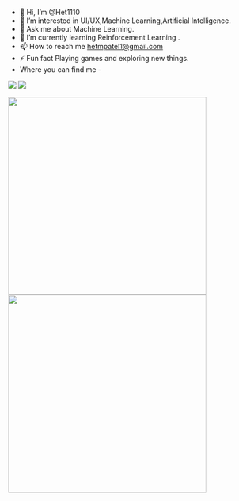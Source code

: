 - 👋 Hi, I’m @Het1110
- 👀 I’m interested in UI/UX,Machine Learning,Artificial Intelligence.
- 💬 Ask me about Machine Learning.
- 🌱 I’m currently learning Reinforcement Learning .
- 📫 How to reach me hetmpatel1@gmail.com
- ⚡ Fun fact Playing games and exploring new things.
- Where you can find me -

<a href="https://www.instagram.com/het3017/"><img src="https://img.icons8.com/wired/64/000000/instagram-new--v2.png"/></a>
<a href="www.linkedin.com/in/het-patel-08932b20a"><img src="https://img.icons8.com/external-justicon-lineal-color-justicon/64/000000/external-linkedin-social-media-justicon-lineal-color-justicon.png"/></a>


<img src="https://github-readme-stats.vercel.app/api?username=Het1110&show_icons=true&theme=ADD_THEME_HERE" width="400">

<img src="https://github-readme-streak-stats.herokuapp.com?user=Het1110&theme=tokyonight&date_format=M%20j%5B%2C%20Y%5D" width="400">
<!---
Het1110/Het1110 is a ✨ special ✨ repository because its `README.md` (this file) appears on your GitHub profile.
You can click the Preview link to take a look at your changes.
--->
